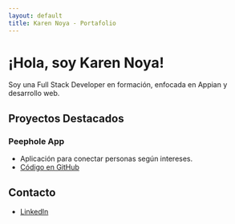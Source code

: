 ```yaml
---
layout: default
title: Karen Noya - Portafolio
---
```


# ¡Hola, soy Karen Noya!
Soy una Full Stack Developer en formación, enfocada en Appian y desarrollo web.

## Proyectos Destacados

### Peephole App
- Aplicación para conectar personas según intereses.
- [Código en GitHub](https://github.com/PeepholeApp)

## Contacto
- [LinkedIn](https://www.linkedin.com/es/karennoya)
